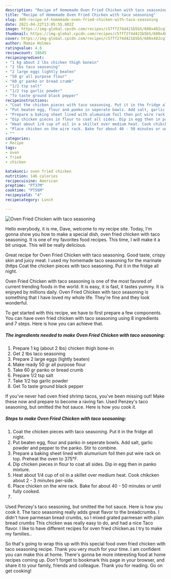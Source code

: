 ```yaml
---
description: "Recipe of Homemade Oven Fried Chicken with taco seasoning"
title: "Recipe of Homemade Oven Fried Chicken with taco seasoning"
slug: 409-recipe-of-homemade-oven-fried-chicken-with-taco-seasoning
date: 2021-04-22T13:05:55.802Z
image: https://img-global.cpcdn.com/recipes/c57ff274d421b5b5/680x482cq70/oven-fried-chicken-with-taco-seasoning-recipe-main-photo.jpg
thumbnail: https://img-global.cpcdn.com/recipes/c57ff274d421b5b5/680x482cq70/oven-fried-chicken-with-taco-seasoning-recipe-main-photo.jpg
cover: https://img-global.cpcdn.com/recipes/c57ff274d421b5b5/680x482cq70/oven-fried-chicken-with-taco-seasoning-recipe-main-photo.jpg
author: Mamie Holmes
ratingvalue: 4.6
reviewcount: 28645
recipeingredient:
- "1 kg about 2 lbs chicken thigh bonein"
- "2 tbs taco seasoning"
- "2 large eggs lightly beaten"
- "50 gr all purpose flour"
- "60 gr panko or bread crumb"
- "1/2 tsp salt"
- "1/2 tsp garlic powder"
- "To taste ground black pepper"
recipeinstructions:
- "Coat the chicken pieces with taco seasoning. Put it in the fridge all night."
- "Put beaten egg, flour and panko in seperate bowls. Add salt, garlic powder and pepper to the panko. Stir to combine."
- "Prepare a baking sheet lined with alumunium foil then put wire rack on top. Preheat the oven to 375°F."
- "Dip chicken pieces in flour to coat all sides. Dip in egg then in panko mixture."
- "Heat about 1/4 cup of oil in a skillet over medium heat. Cook chikcken about 2 - 3 minutes per-side."
- "Place chicken on the wire rack. Bake for about 40 - 50 minutes or until fully cooked."
- ""
categories:
- Recipe
tags:
- oven
- fried
- chicken

katakunci: oven fried chicken 
nutrition: 146 calories
recipecuisine: American
preptime: "PT37M"
cooktime: "PT56M"
recipeyield: "4"
recipecategory: Lunch

---
```



![Oven Fried Chicken with taco seasoning](https://img-global.cpcdn.com/recipes/c57ff274d421b5b5/680x482cq70/oven-fried-chicken-with-taco-seasoning-recipe-main-photo.jpg)

Hello everybody, it is me, Dave, welcome to my recipe site. Today, I'm gonna show you how to make a special dish, oven fried chicken with taco seasoning. It is one of my favorites food recipes. This time, I will make it a bit unique. This will be really delicious.

Great recipe for Oven Fried Chicken with taco seasoning. Good taste, crispy skin and juicy meat. I used my homemade taco seasoning for the marinate (https Coat the chicken pieces with taco seasoning. Put it in the fridge all night.

Oven Fried Chicken with taco seasoning is one of the most favored of current trending foods in the world. It is easy, it is fast, it tastes yummy. It is enjoyed by millions daily. Oven Fried Chicken with taco seasoning is something that I have loved my whole life. They're fine and they look wonderful.


To get started with this recipe, we have to first prepare a few components. You can have oven fried chicken with taco seasoning using 8 ingredients and 7 steps. Here is how you can achieve that.

<!--inarticleads1-->

##### The ingredients needed to make Oven Fried Chicken with taco seasoning:

1. Prepare 1 kg (about 2 lbs) chicken thigh bone-in
1. Get 2 tbs taco seasoning
1. Prepare 2 large eggs (lightly beaten)
1. Make ready 50 gr all purpose flour
1. Take 60 gr panko or bread crumb
1. Prepare 1/2 tsp salt
1. Take 1/2 tsp garlic powder
1. Get To taste ground black pepper


If you&#39;ve never had oven fried shrimp tacos, you&#39;ve been missing out! Make these now and prepare to become a raving fan. Used Penzey&#39;s taco seasoning, but omitted the hot sauce. Here is how you cook it. 

<!--inarticleads2-->

##### Steps to make Oven Fried Chicken with taco seasoning:

1. Coat the chicken pieces with taco seasoning. Put it in the fridge all night.
1. Put beaten egg, flour and panko in seperate bowls. Add salt, garlic powder and pepper to the panko. Stir to combine.
1. Prepare a baking sheet lined with alumunium foil then put wire rack on top. Preheat the oven to 375°F.
1. Dip chicken pieces in flour to coat all sides. Dip in egg then in panko mixture.
1. Heat about 1/4 cup of oil in a skillet over medium heat. Cook chikcken about 2 - 3 minutes per-side.
1. Place chicken on the wire rack. Bake for about 40 - 50 minutes or until fully cooked.
1. 


Used Penzey&#39;s taco seasoning, but omitted the hot sauce. Here is how you cook it. The taco seasoning really adds great flavor to the breadcrumbs. I didn&#39;t have parmesan bread crumbs, so I mixed grated parmesan with plain bread crumbs This chicken was really easy to do, and had a nice Taco flavor. I like to have different recipes for oven fried chicken.as I try to make my families.. 

So that's going to wrap this up with this special food oven fried chicken with taco seasoning recipe. Thank you very much for your time. I am confident you can make this at home. There's gonna be more interesting food at home recipes coming up. Don't forget to bookmark this page in your browser, and share it to your family, friends and colleague. Thank you for reading. Go on get cooking!
